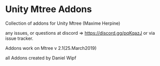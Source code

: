 # Unity Mtree Addons

Collection of addons for Unity Mtree (Maxime Herpine)

any issues, or questions at discord => https://discord.gg/pqKqazJ or via issue tracker.


Addons work on Mtree v 2.1(25.March2019)


all Addons created by Daniel Wipf

